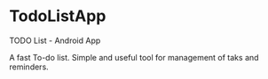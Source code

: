 # TodoListApp

TODO List - Android App

A fast To-do list. Simple and useful tool for management of taks and reminders.
